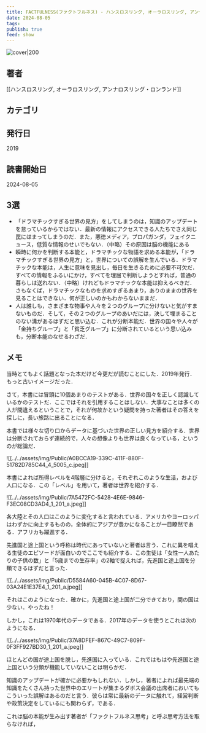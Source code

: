 ```yaml
---
title: FACTFULNESS(ファクトフルネス) - ハンスロスリング, オーラロスリング, アンナロスリング・ロンランド
date: 2024-08-05
tags: 
publish: true
feed: show
---
```

![cover|200](http://books.google.com/books/content?id=4GqdwAEACAAJ&printsec=frontcover&img=1&zoom=1&source=gbs_api)
## 著者
[[ハンスロスリング, オーラロスリング, アンナロスリング・ロンランド]]
## カテゴリ

## 発行日
2019
## 読書開始日
2024-08-05

## 3選
 - 「ドラマチックすぎる世界の見方」をしてしまうのは，知識のアップデートを怠っているからではない．最新の情報にアクセスできる人たちでさえ同じ罠にはまってしまうのだ．また，悪徳メディア，プロパガンダ，フェイクニュース，低質な情報のせいでもない．（中略）その原因は脳の機能にある
 - 瞬時に何かを判断する本能と，ドラマチックな物語を求める本能が，「ドラマチックすぎる世界の見方」と，世界についての誤解を生んでいる．ドラマチックな本能は，人生に意味を見出し，毎日を生きるために必要不可欠だ．すべての情報をふるいにかけ，すべてを理屈で判断しようとすれば，普通の暮らしは送れない．（中略）けれどもドラマチックな本能は抑えるべきだ．さもなくば，ドラマチックなものを求めすぎるあまり，ありのままの世界を見ることはできない．何が正しいのかもわからないままだ．
 - 人は誰しも，さまざまな物事や人々を２つのグループに分けないと気がすまないものだ．そして，その２つのグループのあいだには，決して埋まることのない溝があるはずだと思い込む．これが分断本能だ．世界の国々や人々が「金持ちグループ」と「貧乏グループ」に分断されているという思い込みも，分断本能のなせるわざだ．
## メモ
当時とてもよく話題となった本だけど今更だが読むことにした．2019年発行．もっと古いイメージだった．

さて，本書には冒頭に10個あまりのテストがある．世界の国々を正しく認識しているかのテストだ．ここではそれを引用することはしない．大事なことは多くの人が間違えるということで，それが何故かという疑問を持った著者はその答えを探しに，長い旅路に出ることになる．

本書では様々な切り口からデータに基づいた世界の正しい見方を紹介する．世界は分断されておらず連続的で，人々の想像よりも世界は良くなっている，というのが総論だ．

![[../../assets/img/Public/A0BCCA19-339C-411F-880F-51782D785C44_4_5005_c.jpeg]]

本書によれば所得レベルを4階層に分けると，それぞれこのような生活，および人口になる．この「レベル」を用いて，著者は世界を紹介する．

![[../../assets/img/Public/7A5472FC-5428-4E6E-9846-F3EC08CD3AD4_1_201_a.jpeg]]

各大陸とその人口はこのように変化すると言われている．アメリカやヨーロッパはわずかに向上するものの，全体的にアジアが豊かになることが一目瞭然である．アフリカも躍進する．

先進国と途上国という呼称は時代にあっていないと著者は言う．これに異を唱える生徒のエピソードが面白いのでここでも紹介する．この生徒は「女性一人あたりの子供の数」と「5歳までの生存率」の2軸で捉えれば，先進国と途上国を分類できるはずだと言った．

![[../../assets/img/Public/D5584A60-045B-4C07-8D67-03A24E1E37E4_1_201_a.jpeg]]

それはこのようになった．確かに，先進国と途上国が二分できており，間の国は少ない．やったね！

しかし，これは1970年代のデータである．2017年のデータを使うとこれは次のようになる．

![[../../assets/img/Public/37A8DFEF-867C-49C7-809F-0F3FF927BD30_1_201_a.jpeg]]

ほとんどの国が途上国を脱し，先進国に入っている．これではもはや先進国と途上国という分類が機能していないことは明らかだ．

知識のアップデートが確かに必要かもしれない．しかし，著者によれば最先端の知識をたくさん持った世界中のエリートが集まるダボス会議の出席者においてもこういった誤解はあるのだと言う．彼らは常に最新のデータに触れて，経営判断や政策決定をしているにも関わらず，である．

これは脳の本能が生み出す著者が「ファクトフルネス思考」と呼ぶ思考方法を取らなければ，